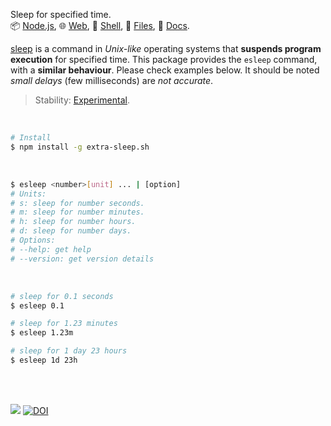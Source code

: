 Sleep for specified time.<br>
📦 [Node.js](https://www.npmjs.com/package/extra-sleep),
🌐 [Web](https://www.npmjs.com/package/extra-sleep.sh.web),
🐚 [Shell](https://www.npmjs.com/package/extra-sleep.sh),
📜 [Files](https://unpkg.com/extra-sleep.sh/),
📰 [Docs](https://nodef.github.io/extra-sleep/).

[sleep] is a command in *Unix-like* operating systems that **suspends program**
**execution** for specified time. This package provides the `esleep` command,
with a **similar behaviour**. Please check examples below. It should be noted
*small delays* (few milliseconds) are *not accurate*.

> Stability: [Experimental](https://www.youtube.com/watch?v=L1j93RnIxEo).

[sleep]: https://en.wikipedia.org/wiki/Sleep_(Unix)


<br>

```bash
# Install
$ npm install -g extra-sleep.sh
```

<br>

```bash
$ esleep <number>[unit] ... | [option]
# Units:
# s: sleep for number seconds.
# m: sleep for number minutes.
# h: sleep for number hours.
# d: sleep for number days.
# Options:
# --help: get help
# --version: get version details
```

<br>

```bash
# sleep for 0.1 seconds
$ esleep 0.1

# sleep for 1.23 minutes
$ esleep 1.23m

# sleep for 1 day 23 hours
$ esleep 1d 23h
```

<br>
<br>

[![](https://img.youtube.com/vi/rCSCPujLs14/maxresdefault.jpg)](https://www.youtube.com/watch?v=rCSCPujLs14)
[![DOI](https://zenodo.org/badge/479976846.svg)](https://zenodo.org/badge/latestdoi/479976846)
